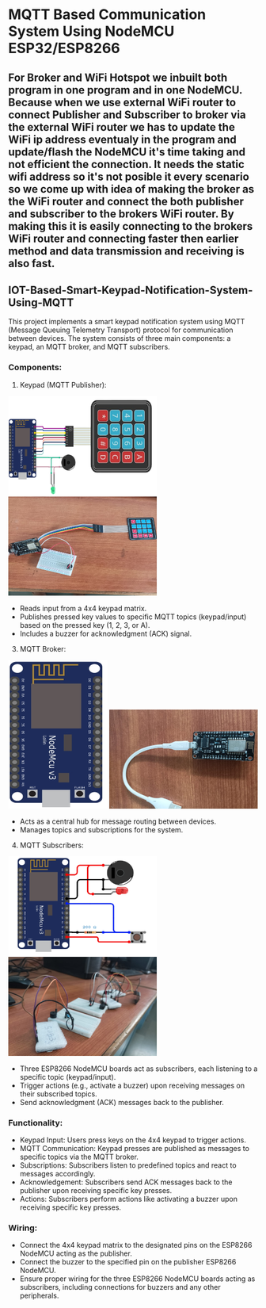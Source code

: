# MQTT Based Communication System Using NodeMCU ESP32/ESP8266

## For Broker and WiFi Hotspot we inbuilt both program in one program and in one NodeMCU. Because when we use external WiFi router to connect Publisher and Subscriber to broker via the external WiFi router we has to update the WiFi ip address eventualy in the program and update/flash the NodeMCU it's time taking and not efficient the connection. It needs the static wifi address so it's not posible it every scenario so we come up with idea of making the broker as the WiFi router and connect the both publisher and subscriber to the brokers WiFi router. By making this it is easily connecting to the brokers WiFi router and connecting faster then earlier method and data transmission and receiving is also fast.


## IOT-Based-Smart-Keypad-Notification-System-Using-MQTT
This project implements a smart keypad notification system using MQTT (Message Queuing Telemetry Transport) protocol for communication between devices. The system consists of three main components: a keypad, an MQTT broker, and MQTT subscribers.

### Components:

1. Keypad (MQTT Publisher):

<img src="images/publisher.jpg" width="300" height="200">
<img src="images/publisher_hw.jpg" width="300" height="200">

   - Reads input from a 4x4 keypad matrix.
   - Publishes pressed key values to specific MQTT topics (keypad/input) based on the pressed key (1, 2, 3, or A).
   - Includes a buzzer for acknowledgment (ACK) signal.

3. MQTT Broker:

<img src="images/broker.jpg" width="200" height="300">
<img src="images/broker_hw.jpg" width="300" height="200">

   - Acts as a central hub for message routing between devices.
   - Manages topics and subscriptions for the system.

4. MQTT Subscribers:

<img src="images/subscriber.jpg" width="300" height="200">
<img src="images/subscribers_hw.jpg" width="300" height="200">

   - Three ESP8266 NodeMCU boards act as subscribers, each listening to a specific topic (keypad/input).
   - Trigger actions (e.g., activate a buzzer) upon receiving messages on their subscribed topics.
   - Send acknowledgment (ACK) messages back to the publisher.

### Functionality:
- Keypad Input: Users press keys on the 4x4 keypad to trigger actions.
- MQTT Communication: Keypad presses are published as messages to specific topics via the MQTT broker.
- Subscriptions: Subscribers listen to predefined topics and react to messages accordingly.
- Acknowledgement: Subscribers send ACK messages back to the publisher upon receiving specific key presses.
- Actions: Subscribers perform actions like activating a buzzer upon receiving specific key presses.

### Wiring:
- Connect the 4x4 keypad matrix to the designated pins on the ESP8266 NodeMCU acting as the publisher.
- Connect the buzzer to the specified pin on the publisher ESP8266 NodeMCU.
- Ensure proper wiring for the three ESP8266 NodeMCU boards acting as subscribers, including connections for buzzers and any other peripherals.


